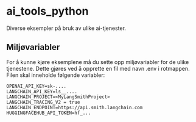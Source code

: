 # ai_tools_python
Diverse eksempler på bruk av ulike ai-tjenester.

## Miljøvariabler
For å kunne kjøre eksemplene må du sette opp miljøvariabler for de ulike tjenestene. Dette gjøres ved å opprette en fil med navn .env i rotmappen. Filen skal inneholde følgende variabler:

```
OPENAI_API_KEY=sk-....
LANGCHAIN_API_KEY=ls__....
LANGCHAIN_PROJECT=<MyLangSmithProject>
LANGCHAIN_TRACING_V2 = true
LANGCHAIN_ENDPOINT=https://api.smith.langchain.com
HUGGINGFACEHUB_API_TOKEN=hf_...
```
